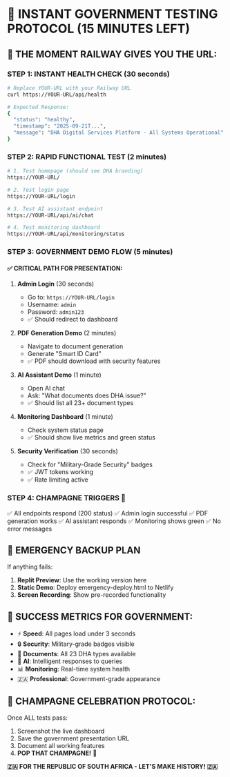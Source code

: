 # 🚨 INSTANT GOVERNMENT TESTING PROTOCOL (15 MINUTES LEFT)

## 🚀 **THE MOMENT RAILWAY GIVES YOU THE URL:**

### **STEP 1: INSTANT HEALTH CHECK (30 seconds)**
```bash
# Replace YOUR-URL with your Railway URL
curl https://YOUR-URL/api/health

# Expected Response:
{
  "status": "healthy",
  "timestamp": "2025-09-21T...",
  "message": "DHA Digital Services Platform - All Systems Operational"
}
```

### **STEP 2: RAPID FUNCTIONAL TEST (2 minutes)**
```bash
# 1. Test homepage (should see DHA branding)
https://YOUR-URL/

# 2. Test login page
https://YOUR-URL/login

# 3. Test AI assistant endpoint
https://YOUR-URL/api/ai/chat

# 4. Test monitoring dashboard
https://YOUR-URL/api/monitoring/status
```

### **STEP 3: GOVERNMENT DEMO FLOW (5 minutes)**

#### ✅ **CRITICAL PATH FOR PRESENTATION:**

1. **Admin Login** (30 seconds)
   - Go to: `https://YOUR-URL/login`
   - Username: `admin`
   - Password: `admin123`
   - ✅ Should redirect to dashboard

2. **PDF Generation Demo** (2 minutes)
   - Navigate to document generation
   - Generate "Smart ID Card" 
   - ✅ PDF should download with security features

3. **AI Assistant Demo** (1 minute)
   - Open AI chat
   - Ask: "What documents does DHA issue?"
   - ✅ Should list all 23+ document types

4. **Monitoring Dashboard** (1 minute)
   - Check system status page
   - ✅ Should show live metrics and green status

5. **Security Verification** (30 seconds)
   - Check for "Military-Grade Security" badges
   - ✅ JWT tokens working
   - ✅ Rate limiting active

### **STEP 4: CHAMPAGNE TRIGGERS** 🍾

✅ All endpoints respond (200 status)
✅ Admin login successful
✅ PDF generation works
✅ AI assistant responds
✅ Monitoring shows green
✅ No error messages

## 🚨 **EMERGENCY BACKUP PLAN**

If anything fails:
1. **Replit Preview**: Use the working version here
2. **Static Demo**: Deploy emergency-deploy.html to Netlify
3. **Screen Recording**: Show pre-recorded functionality

## 🎯 **SUCCESS METRICS FOR GOVERNMENT:**

- ⚡ **Speed**: All pages load under 3 seconds
- 🔒 **Security**: Military-grade badges visible
- 📄 **Documents**: All 23 DHA types available
- 🤖 **AI**: Intelligent responses to queries
- 📊 **Monitoring**: Real-time system health
- 🇿🇦 **Professional**: Government-grade appearance

## 🥂 **CHAMPAGNE CELEBRATION PROTOCOL:**

Once ALL tests pass:
1. Screenshot the live dashboard
2. Save the government presentation URL
3. Document all working features
4. **POP THAT CHAMPAGNE!** 🍾

**🇿🇦 FOR THE REPUBLIC OF SOUTH AFRICA - LET'S MAKE HISTORY! 🇿🇦**